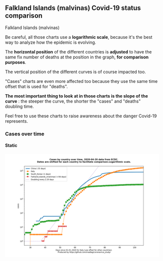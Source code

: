 ## Falkland Islands (malvinas) Covid-19 status comparison 

Falkland Islands (malvinas)



Be careful, all those charts use a **logarithmic scale**, because it's the best way to analyze how the epidemic is evolving.
 
The **horizontal position** of the different countries is **adjusted** to have the same fix number of deaths at the position in the graph, **for comparison purposes**.

The vertical position of the different curves is of course impacted too.

"Cases" charts are even more affected too because they use the same time offset that is used for "deaths".

**The most important thing to look at in those charts is the slope of the curve** : the steeper the curve, the shorter the "cases" and "deaths" doubling time.

Feel free to use these charts to raise awareness about the danger Covid-19 represents. 


 
### Cases over time
 
#### Static
![Falkland Islands (malvinas) covid-19 cases static chart](https://raw.githubusercontent.com/madlag/coronavirus_study/master/notebooks/graphs/2020-04-20/countries/Falkland_Islands_(malvinas)/2020-04-20_Falkland_Islands_(malvinas)_cases.png "Falkland Islands (malvinas) covid-19 cases static chart")   

